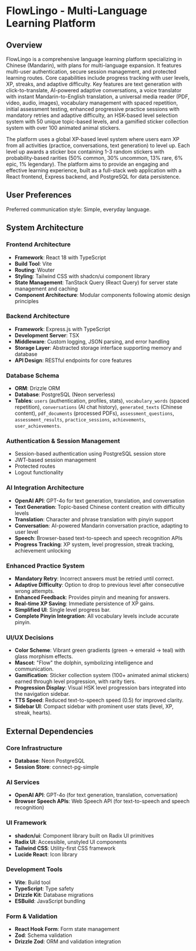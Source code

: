 # FlowLingo - Multi-Language Learning Platform

## Overview

FlowLingo is a comprehensive language learning platform specializing in Chinese (Mandarin), with plans for multi-language expansion. It features multi-user authentication, secure session management, and protected learning routes. Core capabilities include progress tracking with user levels, XP, streaks, and adaptive difficulty. Key features are text generation with click-to-translate, AI-powered adaptive conversations, a voice translator with instant Mandarin-to-English translation, a universal media reader (PDF, video, audio, images), vocabulary management with spaced repetition, initial assessment testing, enhanced progressive practice sessions with mandatory retries and adaptive difficulty, an HSK-based level selection system with 50 unique topic-based levels, and a gamified sticker collection system with over 100 animated animal stickers. 

The platform uses a global XP-based level system where users earn XP from all activities (practice, conversations, text generation) to level up. Each level up awards a sticker box containing 1-3 random stickers with probability-based rarities (50% common, 30% uncommon, 13% rare, 6% epic, 1% legendary). The platform aims to provide an engaging and effective learning experience, built as a full-stack web application with a React frontend, Express backend, and PostgreSQL for data persistence.

## User Preferences

Preferred communication style: Simple, everyday language.

## System Architecture

### Frontend Architecture
- **Framework**: React 18 with TypeScript
- **Build Tool**: Vite
- **Routing**: Wouter
- **Styling**: Tailwind CSS with shadcn/ui component library
- **State Management**: TanStack Query (React Query) for server state management and caching
- **Component Architecture**: Modular components following atomic design principles

### Backend Architecture
- **Framework**: Express.js with TypeScript
- **Development Server**: TSX
- **Middleware**: Custom logging, JSON parsing, and error handling
- **Storage Layer**: Abstracted storage interface supporting memory and database
- **API Design**: RESTful endpoints for core features

### Database Schema
- **ORM**: Drizzle ORM
- **Database**: PostgreSQL (Neon serverless)
- **Tables**: `users` (authentication, profiles, stats), `vocabulary_words` (spaced repetition), `conversations` (AI chat history), `generated_texts` (Chinese content), `pdf_documents` (processed PDFs), `assessment_questions`, `assessment_results`, `practice_sessions`, `achievements`, `user_achievements`.

### Authentication & Session Management
- Session-based authentication using PostgreSQL session store
- JWT-based session management
- Protected routes
- Logout functionality

### AI Integration Architecture
- **OpenAI API**: GPT-4o for text generation, translation, and conversation
- **Text Generation**: Topic-based Chinese content creation with difficulty levels
- **Translation**: Character and phrase translation with pinyin support
- **Conversation**: AI-powered Mandarin conversation practice, adapting to user level
- **Speech**: Browser-based text-to-speech and speech recognition APIs
- **Progress Tracking**: XP system, level progression, streak tracking, achievement unlocking

### Enhanced Practice System
- **Mandatory Retry**: Incorrect answers must be retried until correct.
- **Adaptive Difficulty**: Option to drop to previous level after consecutive wrong attempts.
- **Enhanced Feedback**: Provides pinyin and meaning for answers.
- **Real-time XP Saving**: Immediate persistence of XP gains.
- **Simplified UI**: Single level progress bar.
- **Complete Pinyin Integration**: All vocabulary levels include accurate pinyin.

### UI/UX Decisions
- **Color Scheme**: Vibrant green gradients (green → emerald → teal) with glass morphism effects.
- **Mascot**: "Flow" the dolphin, symbolizing intelligence and communication.
- **Gamification**: Sticker collection system (100+ animated animal stickers) earned through level progression, with rarity tiers.
- **Progression Display**: Visual HSK level progression bars integrated into the navigation sidebar.
- **TTS Speed**: Reduced text-to-speech speed (0.5) for improved clarity.
- **Sidebar UI**: Compact sidebar with prominent user stats (level, XP, streak, hearts).

## External Dependencies

### Core Infrastructure
- **Database**: Neon PostgreSQL
- **Session Store**: connect-pg-simple

### AI Services
- **OpenAI API**: GPT-4o (for text generation, translation, conversation)
- **Browser Speech APIs**: Web Speech API (for text-to-speech and speech recognition)

### UI Framework
- **shadcn/ui**: Component library built on Radix UI primitives
- **Radix UI**: Accessible, unstyled UI components
- **Tailwind CSS**: Utility-first CSS framework
- **Lucide React**: Icon library

### Development Tools
- **Vite**: Build tool
- **TypeScript**: Type safety
- **Drizzle Kit**: Database migrations
- **ESBuild**: JavaScript bundling

### Form & Validation
- **React Hook Form**: Form state management
- **Zod**: Schema validation
- **Drizzle Zod**: ORM and validation integration